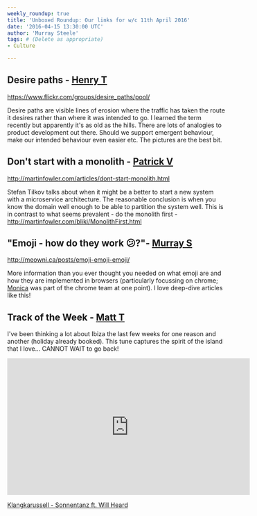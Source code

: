 ```yaml
---
weekly_roundup: true
title: 'Unboxed Roundup: Our links for w/c 11th April 2016'
date: '2016-04-15 13:30:00 UTC'
author: 'Murray Steele'
tags: # (Delete as appropriate)
- Culture

---
```


## Desire paths - [Henry T](/people#henry-turner)

https://www.flickr.com/groups/desire_paths/pool/

Desire paths are visible lines of erosion where the traffic has taken the route it desires rather than where it was intended to go. I learned the term recently but apparently it's as old as the hills. There are lots of analogies to product development out there. Should we support emergent behaviour, make our intended behaviour even easier etc. The pictures are the best bit.

## Don't start with a monolith - [Patrick V](/people#patrick-vine)

http://martinfowler.com/articles/dont-start-monolith.html

Stefan Tilkov talks about when it might be a better to start a new system with a microservice architecture.  The reasonable conclusion is when you know the domain well enough to be able to partition the system well.  This is in contrast to what seems prevalent - do the monolith first - http://martinfowler.com/bliki/MonolithFirst.html

## "Emoji - how do they work 😕?"- [Murray S](/people#murray-steele)

http://meowni.ca/posts/emoji-emoji-emoji/

More information than you ever thought you needed on what emoji are and how they are implemented in browsers (particularly focussing on chrome; [Monica](http://meowni.ca/) was part of the chrome team at one point).  I love deep-dive articles like this!

## Track of the Week - [Matt T](/people#matt-turrell)

I've been thinking a lot about Ibiza the last few weeks for one reason and another (holiday already booked).
This tune captures the spirit of the island that I love... CANNOT WAIT to go back!

<iframe width="560" height="315" src="https://www.youtube.com/embed/79YDgv_zWA4" frameborder="0" allowfullscreen></iframe>

[Klangkarussell - Sonnentanz ft. Will Heard](https://www.youtube.com/watch?v=79YDgv_zWA4)
